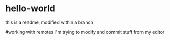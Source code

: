 # hello-world
this is a readme, modified within a branch

#working with remotes
I'm trying to modify and commit stuff from my editor
